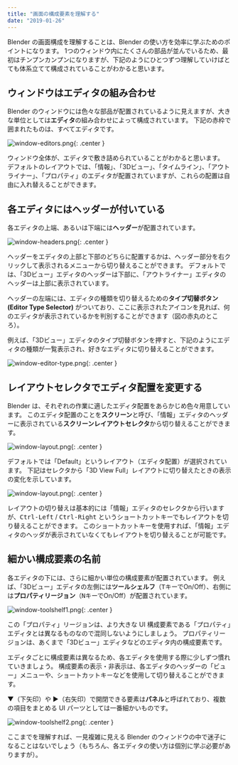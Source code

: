 ```yaml
---
title: "画面の構成要素を理解する"
date: "2019-01-26"
---
```


Blender の画面構成を理解することは、Blender の使い方を効率に学ぶためのポイントになります。
1つのウィンドウ内にたくさんの部品が並んでいるため、最初はチンプンカンプンになりますが、下記のようにひとつずつ理解していけばとても体系立てて構成されていることがわかると思います。


ウィンドウはエディタの組み合わせ
----

Blender のウィンドウには色々な部品が配置されているように見えますが、大きな単位としては**エディタ**の組み合わせによって構成されています。
下記の赤枠で囲まれたものは、すべてエディタです。

![window-editors.png](window-editors.png){: .center }

ウィンドウ全体が、エディタで敷き詰められていることがわかると思います。
デフォルトのレイアウトでは、「情報」、「3Dビュー」、「タイムライン」、「アウトライナー」、「プロパティ」のエディタが配置されていますが、これらの配置は自由に入れ替えることができます。


各エディタにはヘッダーが付いている
----

各エディタの上端、あるいは下端には**ヘッダー**が配置されています。

![window-headers.png](window-headers.png){: .center }


<div class="note">
ヘッダーをエディタの上部と下部のどちらに配置するかは、ヘッダー部分を右クリックして表示されるメニューから切り替えることができます。
デフォルトでは、「3Dビュー」エディタのヘッダーは下部に、「アウトライナー」エディタのヘッダーは上部に表示されています。
</div>

ヘッダーの左端には、エディタの種類を切り替えるための**タイプ切替ボタン (Editor Type Selector)** がついており、ここに表示されたアイコンを見れば、何のエディタが表示されているかを判別することができます（図の赤丸のところ）。

例えば、「3Dビュー」エディタのタイプ切替ボタンを押すと、下記のようにエディタの種類が一覧表示され、好きなエディタに切り替えることができます。

![window-editor-type.png](window-editor-type.png){: .center }


レイアウトセレクタでエディタ配置を変更する
----

Blender は、それぞれの作業に適したエディタ配置をあらかじめ色々用意しています。
このエディタ配置のことを**スクリーン**と呼び、「情報」エディタのヘッダーに表示されている**スクリーンレイアウトセレクタ**から切り替えることができます。

![window-layout.png](window-layout1.png){: .center }

デフォルトでは「Default」というレイアウト（エディタ配置）が選択されています。
下記はセレクタから「3D View Full」レイアウトに切り替えたときの表示の変化を示しています。

![window-layout.png](window-layout2.png){: .center }

レイアウトの切り替えは基本的には「情報」エディタのセレクタから行いますが、<kbd>Ctrl-Left</kbd> / <kbd>Ctrl-Right</kbd> というショートカットキーでもレイアウトを切り替えることができます。
このショートカットキーを使用すれば、「情報」エディタのヘッダが表示されていなくてもレイアウトを切り替えることが可能です。


細かい構成要素の名前
----

各エディタの下には、さらに細かい単位の構成要素が配置されています。
例えば、「3Dビュー」エディタの左側には**ツールシェルフ**（<kbd>T</kbd>キーでOn/Off）、右側には**プロパティリージョン**（<kbd>N</kbd>キーでOn/Off）が配置されています。

![window-toolshelf1.png](window-toolshelf1.png){: .center }

<div class="note">
この「プロパティ」リージョンは、より大きな UI 構成要素である「プロパティ」エディタとは異なるものなので混同しないようにしましょう。
プロパティリージョンは、あくまで「3Dビュー」エディタなどのエディタ内の構成要素です。
</div>

エディタごとに構成要素は異なるため、各エディタを使用する際に少しずつ慣れていきましょう。
構成要素の表示・非表示は、各エディタのヘッダーの「ビュー」メニューや、ショートカットキーなどを使用して切り替えることができます。

▼（下矢印）や ▶（右矢印）で開閉できる要素は**パネル**と呼ばれており、複数の項目をまとめる UI パーツとしては一番細かいものです。

![window-toolshelf2.png](window-toolshelf2.png){: .center }

ここまでを理解すれば、一見複雑に見える Blender のウィンドウの中で迷子になることはないでしょう（もちろん、各エディタの使い方は個別に学ぶ必要がありますが）。

